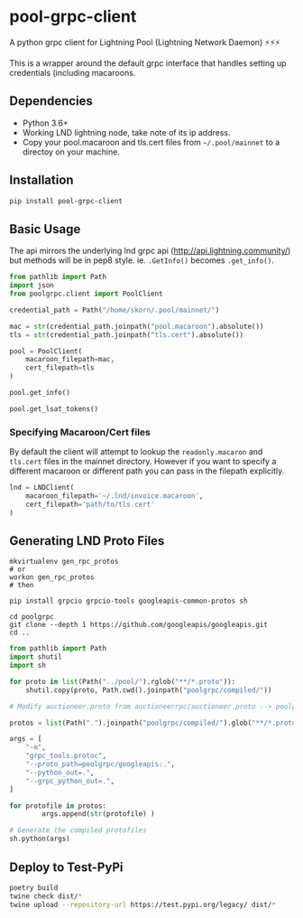 # pool-grpc-client
A python grpc client for Lightning Pool (Lightning Network Daemon) ⚡⚡⚡

This is a wrapper around the default grpc interface that handles setting up credentials (including macaroons.

## Dependencies
- Python 3.6+
- Working LND lightning node, take note of its ip address.
- Copy your pool.macaroon and tls.cert files from `~/.pool/mainnet` to a directoy on your machine. 


## Installation
```bash
pip install pool-grpc-client
```




## Basic Usage
The api mirrors the underlying lnd grpc api (http://api.lightning.community/) but methods will be in pep8 style. ie. `.GetInfo()` becomes `.get_info()`.

```python
from pathlib import Path
import json
from poolgrpc.client import PoolClient

credential_path = Path("/home/skorn/.pool/mainnet/")

mac = str(credential_path.joinpath("pool.macaroon").absolute())
tls = str(credential_path.joinpath("tls.cert").absolute())

pool = PoolClient(
	macaroon_filepath=mac,
	cert_filepath=tls
)

pool.get_info()

pool.get_lsat_tokens()
```

### Specifying Macaroon/Cert files
By default the client will attempt to lookup the `readonly.macaron` and `tls.cert` files in the mainnet directory. 
However if you want to specify a different macaroon or different path you can pass in the filepath explicitly.

```python
lnd = LNDClient(
    macaroon_filepath='~/.lnd/invoice.macaroon', 
    cert_filepath='path/to/tls.cert'
)
```

## Generating LND Proto Files


```
mkvirtualenv gen_rpc_protos
# or 
workon gen_rpc_protos
# then

pip install grpcio grpcio-tools googleapis-common-protos sh

cd poolgrpc
git clone --depth 1 https://github.com/googleapis/googleapis.git
cd ..
```


```python
from pathlib import Path
import shutil
import sh

for proto in list(Path("../pool/").rglob("**/*.proto")):
    shutil.copy(proto, Path.cwd().joinpath("poolgrpc/compiled/"))

# Modify auctioneer.proto from auctioneerrpc/auctioneer.proto --> poolgrpc/compiled/auctioneer.proto

protos = list(Path(".").joinpath("poolgrpc/compiled/").glob("**/*.proto"))

args = [
    "-m",
    "grpc_tools.protoc",
    "--proto_path=poolgrpc/googleapis:.",
    "--python_out=.",
    "--grpc_python_out=.",
]

for protofile in protos:
        args.append(str(protofile) )

# Generate the compiled protofiles
sh.python(args)
```


## Deploy to Test-PyPi
```bash
poetry build
twine check dist/*
twine upload --repository-url https://test.pypi.org/legacy/ dist/*
```